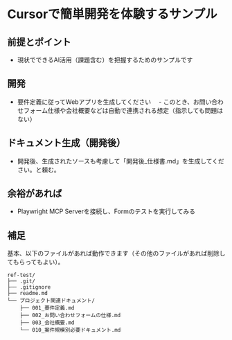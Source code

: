 # Cursorで簡単開発を体験するサンプル

## 前提とポイント

- 現状でできるAI活用（課題含む）を把握するためのサンプルです

## 開発

- 要件定義に従ってWebアプリを生成してください
　- このとき、お問い合わせフォーム仕様や会社概要などは自動で連携される想定（指示しても問題はない）

## ドキュメント生成（開発後）

- 開発後、生成されたソースも考慮して「開発後_仕様書.md」を生成してください。と頼む。

## 余裕があれば

- Playwright MCP Serverを接続し、Formのテストを実行してみる

## 補足

基本、以下のファイルがあれば動作できます（その他のファイルがあれば削除してもらってもよい）。

```
ref-test/
├── .git/
├── .gitignore
├── readme.md
└── プロジェクト関連ドキュメント/
    ├── 001_要件定義.md
    ├── 002_お問い合わせフォームの仕様.md
    ├── 003_会社概要.md
    └── 010_案件規模別必要ドキュメント.md
```